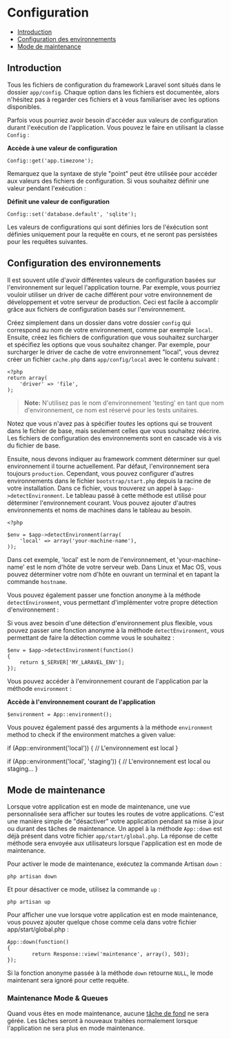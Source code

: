 # Configuration

- [Introduction](#introduction)
- [Configuration des environnements](#environment-configuration)
- [Mode de maintenance](#maintenance-mode)

<a name="introduction"></a>
## Introduction

Tous les fichiers de configuration du framework Laravel sont situés dans le dossier `app/config`. Chaque option dans les fichiers est documentée, alors n'hésitez pas à regarder ces fichiers et à vous familiariser avec les options disponibles.

Parfois vous pourriez avoir besoin d'accéder aux valeurs de configuration durant l'exécution de l'application. Vous pouvez le faire en utilisant la classe `Config` :

**Accède à une valeur de configuration**

	Config::get('app.timezone');

Remarquez que la syntaxe de style "point" peut être utilisée pour accéder aux valeurs des fichiers de configuration. Si vous souhaitez définir une valeur pendant l'exécution :

**Définit une valeur de configuration**

	Config::set('database.default', 'sqlite');

Les valeurs de configurations qui sont définies lors de l'éxécution sont définies uniquement pour la requête en cours, et ne seront pas persistées pour les requêtes suivantes.

<a name="environment-configuration"></a>
## Configuration des environnements

Il est souvent utile d'avoir différentes valeurs de configuration basées sur l'environnement sur lequel l'application tourne. Par exemple, vous pourriez vouloir utiliser un driver de cache différent pour votre environnement de développement et votre serveur de production. Ceci est facile à accomplir grâce aux fichiers de configuration basés sur l'environnement.

Créez simplement dans un dossier dans votre dossier `config` qui correspond au nom de votre environnement, comme par exemple `local`. Ensuite, créez les fichiers de configuration que vous souhaitez surcharger et spécifiez les options que vous souhaitez changer. Par exemple, pour surcharger le driver de cache de votre environnement "local", vous devrez créer un fichier `cache.php` dans `app/config/local` avec le contenu suivant :

	<?php
	return array(
		'driver' => 'file',
	);

> **Note:** N'utilisez pas le nom d'environnement 'testing' en tant que nom d'environnement, ce nom est réservé pour les tests unitaires.

Notez que vous n'avez pas à spécifier _toutes_ les options qui se trouvent dans le fichier de base, mais seulement celles que vous souhaitez réécrire. Les fichiers de configuration des environnements sont en cascade vis à vis du fichier de base.

Ensuite, nous devons indiquer au framework comment déterminer sur quel environnement il tourne actuellement. Par défaut, l'environnement sera toujours `production`. Cependant, vous pouvez configurer d'autres environnements dans le fichier `bootstrap/start.php` depuis la racine de votre installation. Dans ce fichier, vous trouverez un appel à `$app->detectEnvironment`. Le tableau passé à cette méthode est utilisé pour déterminer l'environnement courant. Vous pouvez ajouter d'autres environnements et noms de machines dans le tableau au besoin.

	<?php

	$env = $app->detectEnvironment(array(
		'local' => array('your-machine-name'),
	));

Dans cet exemple, 'local' est le nom de l'environnement, et 'your-machine-name' est le nom d'hôte de votre serveur web. Dans Linux et Mac OS, vous pouvez déterminer votre nom d'hôte en ouvrant un terminal et en tapant la commande `hostname`.

Vous pouvez également passer une fonction anonyme à la méthode `detectEnvironment`, vous permettant d'implémenter votre propre détection d'environnement :

Si vous avez besoin d'une détection d'environnement plus flexible, vous pouvez passer une fonction anonyme à la méthode `detectEnvironment`, vous permettant de faire la détection comme vous le souhaitez :


	$env = $app->detectEnvironment(function()
	{
		return $_SERVER['MY_LARAVEL_ENV'];
	});

Vous pouvez accéder à l'environnement courant de l'application par la méthode `environment` :

**Accède à l'environnement courant de l'application**

	$environment = App::environment();

Vous pouvez également passé des arguments à la méthode `environment ` method to check if the environment matches a given value:

  if (App::environment('local'))
  {
    // L'environnement est local
  }

  if (App::environment('local', 'staging'))
  {
    // L'environnement est local ou staging...
  }



<a name="maintenance-mode"></a>
## Mode de maintenance

Lorsque votre application est en mode de maintenance, une vue personnalisée sera afficher sur toutes les routes de votre applications. C'est une manière simple de "désactiver" votre application pendant sa mise à jour ou durant des tâches de maintenance. Un appel à la méthode `App::down` est déjà présent dans votre fichier `app/start/global.php`. La réponse de cette méthode sera envoyée aux utilisateurs lorsque l'application est en mode de maintenance.

Pour activer le mode de maintenance, exécutez la commande Artisan `down` :

	php artisan down

Et pour désactiver ce mode, utilisez la commande `up` :

	php artisan up

Pour afficher une vue lorsque votre application est en mode maintenance, vous pouvez ajouter quelque chose comme cela dans votre fichier app/start/global.php :

	App::down(function()
	{
    		return Response::view('maintenance', array(), 503);
	});

Si la fonction anonyme passée à la méthode `down` retourne `NULL`, le mode maintenant sera ignoré pour cette requête.

### Maintenance Mode & Queues

Quand vous êtes en mode maintenance, aucune [tâche de fond](/4.1/queues) ne sera gérée. Les tâches seront à nouveaux traitées normalement lorsque l'application ne sera plus en mode maintenance.